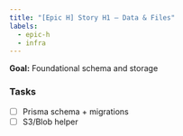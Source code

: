 ```yaml
---
title: "[Epic H] Story H1 — Data & Files"
labels:
  - epic-h
  - infra
---
```


**Goal:** Foundational schema and storage

### Tasks
- [ ] Prisma schema + migrations
- [ ] S3/Blob helper
